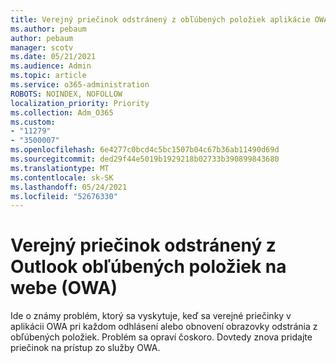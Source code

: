 ```yaml
---
title: Verejný priečinok odstránený z obľúbených položiek aplikácie OWA (Outlook na webe)
ms.author: pebaum
author: pebaum
manager: scotv
ms.date: 05/21/2021
ms.audience: Admin
ms.topic: article
ms.service: o365-administration
ROBOTS: NOINDEX, NOFOLLOW
localization_priority: Priority
ms.collection: Adm_O365
ms.custom:
- "11279"
- "3500007"
ms.openlocfilehash: 6e4277c0bcd4c5bc1507b04c67b36ab11490d69d
ms.sourcegitcommit: ded29f44e5019b1929218b02733b390899843680
ms.translationtype: MT
ms.contentlocale: sk-SK
ms.lasthandoff: 05/24/2021
ms.locfileid: "52676330"
---
```

# <a name="public-folder-removed-from-outlook-on-the-web-owa-favorites"></a>Verejný priečinok odstránený z Outlook obľúbených položiek na webe (OWA)

Ide o známy problém, ktorý sa vyskytuje, keď sa verejné priečinky v aplikácii OWA pri každom odhlásení alebo obnovení obrazovky odstránia z obľúbených položiek. Problém sa opraví čoskoro. Dovtedy znova pridajte priečinok na prístup zo služby OWA.